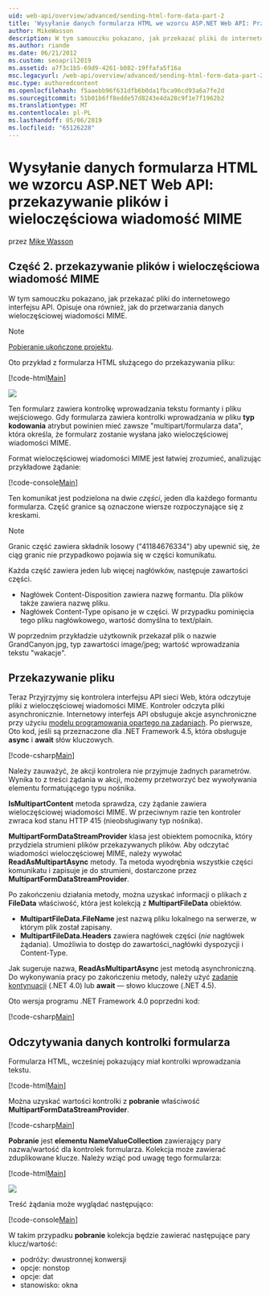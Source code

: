 ```yaml
---
uid: web-api/overview/advanced/sending-html-form-data-part-2
title: 'Wysyłanie danych formularza HTML we wzorcu ASP.NET Web API: Przekazywanie pliku i wieloczęściowej wiadomości MIME — ASP.NET 4.x'
author: MikeWasson
description: W tym samouczku pokazano, jak przekazać pliki do internetowego interfejsu API. Opisuje ona również, jak do przetwarzania danych wieloczęściowej wiadomości MIME.
ms.author: riande
ms.date: 06/21/2012
ms.custom: seoapril2019
ms.assetid: a7f3c1b5-69d9-4261-b082-19ffafa5f16a
msc.legacyurl: /web-api/overview/advanced/sending-html-form-data-part-2
msc.type: authoredcontent
ms.openlocfilehash: f5aaebb96f631dfb6b0da1fbca96cd93a6a7fe2d
ms.sourcegitcommit: 51b01b6ff8edde57d8243e4da28c9f1e7f1962b2
ms.translationtype: MT
ms.contentlocale: pl-PL
ms.lasthandoff: 05/06/2019
ms.locfileid: "65126228"
---
```

# <a name="sending-html-form-data-in-aspnet-web-api-file-upload-and-multipart-mime"></a>Wysyłanie danych formularza HTML we wzorcu ASP.NET Web API: przekazywanie plików i wieloczęściowa wiadomość MIME

przez [Mike Wasson](https://github.com/MikeWasson)

## <a name="part-2-file-upload-and-multipart-mime"></a>Część 2. przekazywanie plików i wieloczęściowa wiadomość MIME

W tym samouczku pokazano, jak przekazać pliki do internetowego interfejsu API. Opisuje ona również, jak do przetwarzania danych wieloczęściowej wiadomości MIME.

> [!NOTE]
> [Pobieranie ukończone projektu](https://code.msdn.microsoft.com/ASPNET-Web-API-File-Upload-a8c0fb0d).

Oto przykład z formularza HTML służącego do przekazywania pliku:

[!code-html[Main](sending-html-form-data-part-2/samples/sample1.html)]

![](sending-html-form-data-part-2/_static/image1.png)

Ten formularz zawiera kontrolkę wprowadzania tekstu formanty i pliku wejściowego. Gdy formularza zawiera kontrolki wprowadzania w pliku **typ kodowania** atrybut powinien mieć zawsze &quot;multipart/formularza data&quot;, która określa, że formularz zostanie wysłana jako wieloczęściowej wiadomości MIME.

Format wieloczęściowej wiadomości MIME jest łatwiej zrozumieć, analizując przykładowe żądanie:

[!code-console[Main](sending-html-form-data-part-2/samples/sample2.cmd)]

Ten komunikat jest podzielona na dwie *części*, jeden dla każdego formantu formularza. Część granice są oznaczone wiersze rozpoczynające się z kreskami.

> [!NOTE]
> Granic część zawiera składnik losowy (&quot;41184676334&quot;) aby upewnić się, że ciąg granic nie przypadkowo pojawia się w części komunikatu.

Każda część zawiera jeden lub więcej nagłówków, następuje zawartości części.

- Nagłówek Content-Disposition zawiera nazwę formantu. Dla plików także zawiera nazwę pliku.
- Nagłówek Content-Type opisano je w części. W przypadku pominięcia tego pliku nagłówkowego, wartość domyślna to text/plain.

W poprzednim przykładzie użytkownik przekazał plik o nazwie GrandCanyon.jpg, typ zawartości image/jpeg; wartość wprowadzania tekstu &quot;wakacje&quot;.

## <a name="file-upload"></a>Przekazywanie pliku

Teraz Przyjrzyjmy się kontrolera interfejsu API sieci Web, która odczytuje pliki z wieloczęściowej wiadomości MIME. Kontroler odczyta pliki asynchronicznie. Internetowy interfejs API obsługuje akcje asynchroniczne przy użyciu [modelu programowania opartego na zadaniach](https://msdn.microsoft.com/library/dd460693.aspx). Po pierwsze, Oto kod, jeśli są przeznaczone dla .NET Framework 4.5, która obsługuje **async** i **await** słów kluczowych.

[!code-csharp[Main](sending-html-form-data-part-2/samples/sample3.cs)]

Należy zauważyć, że akcji kontrolera nie przyjmuje żadnych parametrów. Wynika to z treści żądania w akcji, możemy przetworzyć bez wywoływania elementu formatującego typu nośnika.

**IsMultipartContent** metoda sprawdza, czy żądanie zawiera wieloczęściowej wiadomości MIME. W przeciwnym razie ten kontroler zwraca kod stanu HTTP 415 (nieobsługiwany typ nośnika).

**MultipartFormDataStreamProvider** klasa jest obiektem pomocnika, który przydziela strumieni plików przekazywanych plików. Aby odczytać wiadomości wieloczęściowej MIME, należy wywołać **ReadAsMultipartAsync** metody. Ta metoda wyodrębnia wszystkie części komunikatu i zapisuje je do strumieni, dostarczone przez **MultipartFormDataStreamProvider**.

Po zakończeniu działania metody, można uzyskać informacji o plikach z **FileData** właściwość, która jest kolekcją z **MultipartFileData** obiektów.

- **MultipartFileData.FileName** jest nazwą pliku lokalnego na serwerze, w którym plik został zapisany.
- **MultipartFileData.Headers** zawiera nagłówek części (*nie* nagłówek żądania). Umożliwia to dostęp do zawartości\_nagłówki dyspozycji i Content-Type.

Jak sugeruje nazwa, **ReadAsMultipartAsync** jest metodą asynchroniczną. Do wykonywania pracy po zakończeniu metody, należy użyć [zadanie kontynuacji](https://msdn.microsoft.com/library/ee372288.aspx) (.NET 4.0) lub **await** — słowo kluczowe (.NET 4.5).

Oto wersja programu .NET Framework 4.0 poprzedni kod:

[!code-csharp[Main](sending-html-form-data-part-2/samples/sample4.cs)]

## <a name="reading-form-control-data"></a>Odczytywania danych kontrolki formularza

Formularza HTML, wcześniej pokazujący miał kontrolki wprowadzania tekstu.

[!code-html[Main](sending-html-form-data-part-2/samples/sample5.html)]

Można uzyskać wartości kontrolki z **pobranie** właściwość **MultipartFormDataStreamProvider**.

[!code-csharp[Main](sending-html-form-data-part-2/samples/sample6.cs?highlight=15)]

**Pobranie** jest **elementu NameValueCollection** zawierający pary nazwa/wartość dla kontrolek formularza. Kolekcja może zawierać zduplikowane klucze. Należy wziąć pod uwagę tego formularza:

[!code-html[Main](sending-html-form-data-part-2/samples/sample7.html)]

![](sending-html-form-data-part-2/_static/image2.png)

Treść żądania może wyglądać następująco:

[!code-console[Main](sending-html-form-data-part-2/samples/sample8.cmd)]

W takim przypadku **pobranie** kolekcja będzie zawierać następujące pary klucz/wartość:

- podróży: dwustronnej konwersji
- opcje: nonstop
- opcje: dat
- stanowisko: okna
